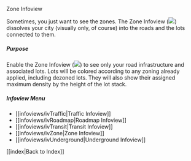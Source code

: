 Zone Infoview

Sometimes, you just want to see the zones. The Zone Infoview (![](IconHouse)) dissolves your city (visually only, of course) into the roads and the lots connected to them. 

##### Purpose
Enable the Zone Infoview (![](IconHouse)) to see only your road infrastructure and associated lots. Lots will be colored according to any zoning already applied, including dezoned lots. They will also show their assigned maximum density by the height of the lot stack. 

##### Infoview Menu
* [[infoviews/ivTraffic|Traffic Infoview]]
* [[infoviews/ivRoadmap|Roadmap Infoview]]
* [[infoviews/ivTransit|Transit Infoview]]
* [[infoviews/ivZone|Zone Infoview]]
* [[infoviews/ivUnderground|Underground Infoview]]

[[index|Back to Index]]